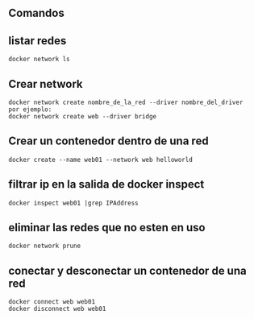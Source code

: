 ## Comandos

## listar redes

```
docker network ls
```

## Crear network

```
docker network create nombre_de_la_red --driver nombre_del_driver 
por ejemplo:
docker network create web --driver bridge
```

## Crear un contenedor dentro de una red

```
docker create --name web01 --network web helloworld
```

##  filtrar ip en la salida de docker inspect
```
docker inspect web01 |grep IPAddress
```

## eliminar las redes que no esten en uso

```
docker network prune
```

## conectar y desconectar un contenedor de una red

```
docker connect web web01
docker disconnect web web01
```
